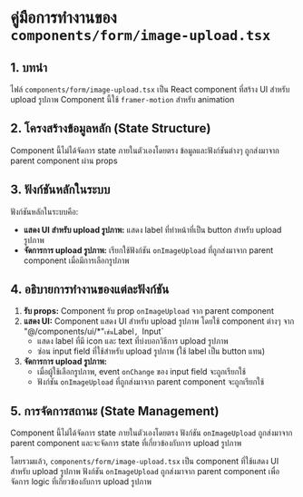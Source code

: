 # คู่มือการทำงานของ `components/form/image-upload.tsx`

## 1. บทนำ

ไฟล์ `components/form/image-upload.tsx` เป็น React component ที่สร้าง UI สำหรับ upload รูปภาพ Component นี้ใช้ `framer-motion` สำหรับ animation

## 2. โครงสร้างข้อมูลหลัก (State Structure)

Component นี้ไม่ได้จัดการ state ภายในตัวเองโดยตรง ข้อมูลและฟังก์ชันต่างๆ ถูกส่งมาจาก parent component ผ่าน props

## 3. ฟังก์ชันหลักในระบบ

ฟังก์ชันหลักในระบบคือ:

*   **แสดง UI สำหรับ upload รูปภาพ:** แสดง label ที่ทำหน้าที่เป็น button สำหรับ upload รูปภาพ
*   **จัดการการ upload รูปภาพ:** เรียกใช้ฟังก์ชัน `onImageUpload` ที่ถูกส่งมาจาก parent component เมื่อมีการเลือกรูปภาพ

## 4. อธิบายการทำงานของแต่ละฟังก์ชัน

1.  **รับ props:** Component รับ prop `onImageUpload` จาก parent component
2.  **แสดง UI:** Component แสดง UI สำหรับ upload รูปภาพ โดยใช้ component ต่างๆ จาก "@/components/ui/\*"` เช่น `Label`, `Input`
    *   แสดง label ที่มี icon และ text ที่บ่งบอกวิธีการ upload รูปภาพ
    *   ซ่อน input field ที่ใช้สำหรับ upload รูปภาพ (ใช้ label เป็น button แทน)
3.  **จัดการการ upload รูปภาพ:**
    *   เมื่อผู้ใช้เลือกรูปภาพ, event `onChange` ของ input field จะถูกเรียกใช้
    *   ฟังก์ชัน `onImageUpload` ที่ถูกส่งมาจาก parent component จะถูกเรียกใช้

## 5. การจัดการสถานะ (State Management)

Component นี้ไม่ได้จัดการ state ภายในตัวเองโดยตรง ฟังก์ชัน `onImageUpload` ถูกส่งมาจาก parent component และจะจัดการ state ที่เกี่ยวข้องกับการ upload รูปภาพ

โดยรวมแล้ว, `components/form/image-upload.tsx` เป็น component ที่ใช้แสดง UI สำหรับ upload รูปภาพ ฟังก์ชัน `onImageUpload` ถูกส่งมาจาก parent component เพื่อจัดการ logic ที่เกี่ยวข้องกับการ upload รูปภาพ